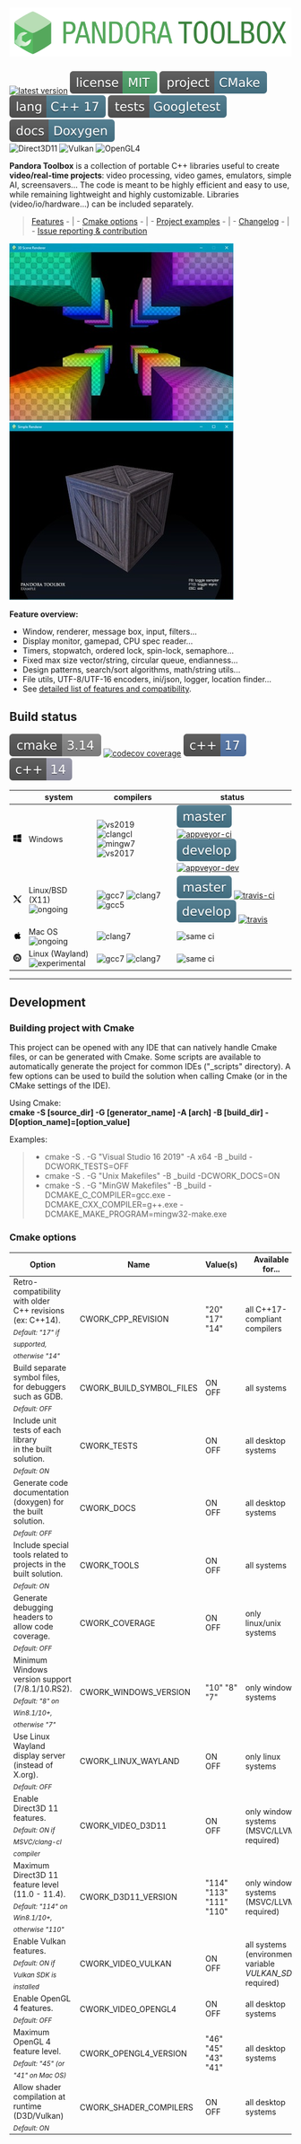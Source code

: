 # ![Pandora Toolbox](_img/pandora_logo.svg)
[![latest version](https://img.shields.io/github/v/tag/vinders/pandora_toolbox?color=4da36a&label=release)](https://github.com/vinders/pandora_toolbox/releases)
[![license - MIT](_img/badges/license_mit.svg)](LICENSE)
![project - Cmake](_img/badges/project_cmake.svg)
![lang - C++17](_img/badges/lang_cpp17.svg)
![tests - Gtest](_img/badges/tests_gtest.svg)
![docs - Doxygen](_img/badges/docs_doxygen.svg)<br>
![Direct3D11](https://img.shields.io/badge/Direct3D_11-supported-6c4.svg) ![Vulkan](https://img.shields.io/badge/Vulkan_1.2-ongoing-28b.svg) ![OpenGL4](https://img.shields.io/badge/OpenGL_4-planned-28b.svg)

**Pandora Toolbox** is a collection of portable C++ libraries useful to create **video/real-time projects**: video processing, video games, emulators, simple AI, screensavers...
The code is meant to be highly efficient and easy to use, while remaining lightweight and highly customizable.
Libraries (video/io/hardware...) can be included separately.

> [Features](./FEATURES.md) - | - [Cmake options](#cmake-options) - | - [Project examples](./_examples) - | - [Changelog](./CHANGELOG.md) - | - [Issue reporting &amp; contribution](./CONTRIBUTING.md)

![Preview](_img/renderer_preview.jpg)![Preview2](_examples/_img/02_simple_renderer.jpg)

**Feature overview:**
* Window, renderer, message box, input, filters...
* Display monitor, gamepad, CPU spec reader...
* Timers, stopwatch, ordered lock, spin-lock, semaphore...
* Fixed max size vector/string, circular queue, endianness...
* Design patterns, search/sort algorithms, math/string utils...
* File utils, UTF-8/UTF-16 encoders, ini/json, logger, location finder...
* See [detailed list of features and compatibility](./FEATURES.md).

## Build status
![cmake 3.14](_img/badges/build_cmake_3_14.svg)
[![codecov coverage](https://codecov.io/gh/vinders/pandora_toolbox/branch/develop/graph/badge.svg?token=5NQ4BF7QRI)](https://codecov.io/gh/vinders/pandora_toolbox)
![C++17](_img/badges/build_cpp17.svg)
![C++14](_img/badges/build_cpp14.svg)

|  |           system            |  compilers  |  status  |
|--|-----------------------------|-------------|----------|
| ![win](_img/badges/system_win.png) | Windows          | ![vs2019](https://img.shields.io/badge/visual-2019+-57a.svg) ![clangcl](https://img.shields.io/badge/clang--cl-9.1+-57a.svg)<br>![mingw7](https://img.shields.io/badge/mingw64-8.1+-57a.svg) ![vs2017](https://img.shields.io/badge/visual-2017-99a.svg) | ![master](_img/badges/branch_master.svg) [![appveyor-ci](https://ci.appveyor.com/api/projects/status/38j8o8sc55iosqu6/branch/master?svg=true)](https://ci.appveyor.com/project/vinders/pandora-toolbox/branch/master)<br>![develop](_img/badges/branch_develop.svg) [![appveyor-dev](https://ci.appveyor.com/api/projects/status/38j8o8sc55iosqu6/branch/develop?svg=true)](https://ci.appveyor.com/project/vinders/pandora-toolbox/branch/develop) |
| ![x11](_img/badges/system_x11.png) | Linux/BSD (X11) <br>![ongoing](https://img.shields.io/badge/-ongoing-28b.svg)           | ![gcc7](https://img.shields.io/badge/gcc-7.1+-57a.svg) ![clang7](https://img.shields.io/badge/clang-7.0+-57a.svg)<br>![gcc5](https://img.shields.io/badge/gcc-5.1-99a.svg)          | ![master](_img/badges/branch_master.svg) [![travis-ci](https://travis-ci.com/vinders/pandora_toolbox.svg?branch=master)](https://travis-ci.com/github/vinders/pandora_toolbox/branches)<br>![develop](_img/badges/branch_develop.svg) [![travis](https://travis-ci.com/vinders/pandora_toolbox.svg?branch=develop)](https://travis-ci.com/github/vinders/pandora_toolbox/branches) |
| ![mac](_img/badges/system_mac.png) | Mac OS          <br>![ongoing](https://img.shields.io/badge/-ongoing-28b.svg)           | ![clang7](https://img.shields.io/badge/clang-7.0+-57a.svg) | ![same ci](https://img.shields.io/badge/build-see_above-999.svg) |
| ![wln](_img/badges/system_wln.png) | Linux (Wayland) <br>![experimental](https://img.shields.io/badge/-experimental-28b.svg) | ![gcc7](https://img.shields.io/badge/gcc-7.1+-57a.svg) ![clang7](https://img.shields.io/badge/clang-7.0+-57a.svg) | ![same ci](https://img.shields.io/badge/build-see_above-999.svg) |

---

## Development

### Building project with Cmake

This project can be opened with any IDE that can natively handle Cmake files, or can be generated with Cmake. Some scripts are available to automatically generate the project for common IDEs ("_scripts" directory).
A few options can be used to build the solution when calling Cmake (or in the CMake settings of the IDE).

Using Cmake: \
**cmake -S [source_dir] -G [generator_name] -A [arch] -B [build_dir] -D[option_name]=[option_value]**

Examples:
> * cmake -S . -G "Visual Studio 16 2019" -A x64 -B _build -DCWORK_TESTS=OFF
> * cmake -S . -G "Unix Makefiles" -B _build -DCWORK_DOCS=ON
> * cmake -S . -G "MinGW Makefiles" -B _build -DCMAKE_C_COMPILER=gcc.exe -DCMAKE_CXX_COMPILER=g++.exe -DCMAKE_MAKE_PROGRAM=mingw32-make.exe

### Cmake options

|    Option    |    Name    |    Value(s)    |    Available for...    |
|--------------|------------|----------------|------------------------|
| Retro-compatibility with older<br>C++ revisions (ex: C++14).<br><sub>*Default: "17" if supported, otherwise "14"*</sub>   | CWORK_CPP_REVISION  | "20" "17"<br>"14"  | all C++17-compliant compilers  |
| Build separate symbol files, for debuggers such as GDB.<br><sub>*Default: OFF*</sub>         | CWORK_BUILD_SYMBOL_FILES   | ON<br>OFF     | all systems                   |
| Include unit tests of each library<br>in the built solution.<br><sub>*Default: ON*</sub>     | CWORK_TESTS                | ON<br>OFF     | all desktop systems           |
| Generate code documentation (doxygen) for the built solution.<br><sub>*Default: OFF*</sub>   | CWORK_DOCS                 | ON<br>OFF     | all desktop systems           |
| Include special tools related to projects in the built solution.<br><sub>*Default: ON*</sub> | CWORK_TOOLS                | ON<br>OFF     | all systems                   |
| Generate debugging headers to allow code coverage.<br><sub>*Default: OFF*</sub>              | CWORK_COVERAGE             | ON<br>OFF     | only linux/unix systems       |
| Minimum Windows version support (7/8.1/10.RS2).<br><sub>*Default: "8" on Win8.1/10+, otherwise "7"*</sub>       | CWORK_WINDOWS_VERSION  | "10" "8"<br>"7"  | only windows systems   |
| Use Linux Wayland display server (instead of X.org).<br><sub>*Default: OFF*</sub>            | CWORK_LINUX_WAYLAND        | ON<br>OFF     | only linux systems            |
| Enable Direct3D 11 features.<br><sub>*Default: ON if MSVC/clang-cl compiler*</sub>           | CWORK_VIDEO_D3D11          | ON<br>OFF     | only windows systems<br>(MSVC/LLVM required)  |
| Maximum Direct3D 11 feature level (11.0 - 11.4).<br><sub>*Default: "114" on Win8.1/10+, otherwise "110"*</sub>  | CWORK_D3D11_VERSION  | "114" "113"<br>"111" "110"  | only windows systems<br>(MSVC/LLVM required)  |
| Enable Vulkan features.<br><sub>*Default: ON if Vulkan SDK is installed*</sub>               | CWORK_VIDEO_VULKAN         | ON<br>OFF     | all systems<br>(environment variable *VULKAN_SDK* required)  |
| Enable OpenGL 4 features.<br><sub>*Default: OFF*</sub>                                       | CWORK_VIDEO_OPENGL4        | ON<br>OFF     | all desktop systems    |
| Maximum OpenGL 4 feature level.<br><sub>*Default: "45" (or "41" on Mac OS)*</sub>            | CWORK_OPENGL4_VERSION      | "46" "45"<br>"43" "41"  | all desktop systems |
| Allow shader compilation at runtime (D3D/Vulkan)<br><sub>*Default: ON*</sub>                 | CWORK_SHADER_COMPILERS     | ON<br>OFF | all desktop systems           |
